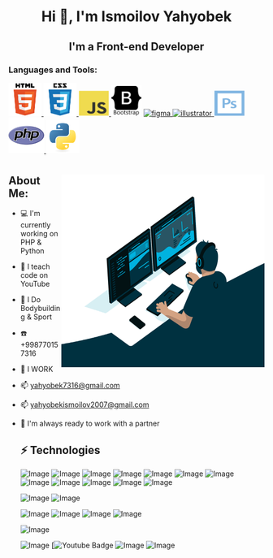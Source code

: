 <h1 align="center">Hi 👋, I'm Ismoilov Yahyobek</h1>
<h2 align="center">I'm a Front-end Developer</h3>

<h3 align="left">Languages and Tools:</h3>
<p align="left"> <a href="https://www.w3.org/html/" target="_blank" rel="noreferrer"> <img src="https://raw.githubusercontent.com/devicons/devicon/master/icons/html5/html5-original-wordmark.svg" alt="html5" width="65" height="65"/> <a href="https://www.w3schools.com/css/" target="_blank" rel="noreferrer"> <img src="https://raw.githubusercontent.com/devicons/devicon/master/icons/css3/css3-original-wordmark.svg" alt="css3" width="65" height="65"/> </a>  <a href="https://developer.mozilla.org/en-US/docs/Web/JavaScript" target="_blank" rel="noreferrer"> <img src="https://raw.githubusercontent.com/devicons/devicon/master/icons/javascript/javascript-original.svg" alt="javascript" width="60" height="50"/> </a> <img src="https://raw.githubusercontent.com/devicons/devicon/master/icons/bootstrap/bootstrap-plain-wordmark.svg" alt="bootstrap" width="60" height="60"/> </a> <a href="https://www.figma.com/" target="_blank" rel="noreferrer"> <img src="https://www.vectorlogo.zone/logos/figma/figma-icon.svg" alt="figma" width="55" height="55"/> </a> <a href="https://www.adobe.com/in/products/illustrator.html" target="_blank" rel="noreferrer"> <img src="https://www.vectorlogo.zone/logos/adobe_illustrator/adobe_illustrator-icon.svg" alt="illustrator" width="50" height="50"/> </a> <a href="https://www.photoshop.com/en" target="_blank" rel="noreferrer"> <img src="https://raw.githubusercontent.com/devicons/devicon/master/icons/photoshop/photoshop-line.svg" alt="photoshop" width="60" height="50"/> </a> <a href="https://www.php.net" target="_blank" rel="noreferrer"> <img src="https://raw.githubusercontent.com/devicons/devicon/master/icons/php/php-original.svg" alt="php" width="70" height="70"/> </a> <a href="https://www.python.org" target="_blank" rel="noreferrer"> <img src="https://raw.githubusercontent.com/devicons/devicon/master/icons/python/python-original.svg" alt="python" width="65" height="65"/> </a> </p>


#  <img align="right" alt="GIF" src="https://github.com/Yahyobek-Coder/Yahyobek-Coder/blob/main/code.gif?raw=true" width="400" height="380" />
  
  
 <h2 align="left"> About Me:</h2>

- :computer: I'm currently working on PHP & Python
- :triangular_flag_on_post: I teach code on YouTube
- :muscle: I Do Bodybuilding & Sport
- ☎️ +998770157316
- 💯 I WORK
- 📫 yahyobek7316@gmail.com
- 📫 yahyobekismoilov2007@gmail.com
- 🤝 I'm always ready to work with a partner

  <h2 align="left"> ⚡️ Technologies</h2>

  ![Image](https://img.shields.io/badge/-HTML5-E34F26?style=for-the-badge&logo=html5&logoColor=white) 
  ![Image](https://img.shields.io/badge/-CSS3-1572B6?style=for-the-badge&logo=css3)
  ![Image](https://img.shields.io/badge/JavaScript-323330?style=for-the-badge&logo=javascript&logoColor=F7DF1E)
  ![Image](https://img.shields.io/badge/-Bootstrap-563D7C?style=for-the-badge&logo=bootstrap)
  ![Image](https://img.shields.io/badge/Sass-CC6699?style=for-the-badge&logo=sass&logoColor=white)
  ![Image](https://img.shields.io/badge/jQuery-0769AD?style=for-the-badge&logo=jquery&logoColor=white)
  ![Image](https://img.shields.io/badge/Git-F05032?style=for-the-badge&logo=git&logoColor=white)
  ![Image](https://img.shields.io/badge/php-777BB4?style=for-the-badge&logo=php&logoColor=white)
  ![Image](https://img.shields.io/badge/Xampp-F37623?style=for-the-badge&logo=xampp&logoColor=white)
  ![Image](https://img.shields.io/badge/Figma-F24E1E?style=for-the-badge&logo=figma&logoColor=white)
  ![Image](https://img.shields.io/badge/Adobe%20Photoshop-31A8FF?style=for-the-badge&logo=Adobe%20Photoshop&logoColor=black)
  ![Image](https://img.shields.io/badge/Adobe%20Illustrator-FF9A00?style=for-the-badge&logo=adobe%20illustrator&logoColor=fff)

  ![Image](https://img.shields.io/badge/Udacity-grey?style=for-the-badge&logo=udacity&logoColor=5FCFEE)
  ![Image](https://img.shields.io/badge/Netlify-00C7B7?style=for-the-badge&logo=netlify&logoColor=white)

  ![Image](https://img.shields.io/badge/VSCode-0078D4?style=for-the-badge&logo=visual%20studio%20code&logoColor=white)
  ![Image](https://img.shields.io/badge/sublime_text-%23575757.svg?&style=for-the-badge&logo=sublime-text&logoColor=important)
  ![Image](https://img.shields.io/badge/Atom-66595C?style=for-the-badge&logo=Atom&logoColor=A1D993)
  ![Image](https://img.shields.io/badge/PyCharm-000000.svg?&style=for-the-badge&logo=PyCharm&logoColor=FCF84C)

  ![Image](https://img.shields.io/badge/Counter_Strike-000000?style=for-the-badge&logo=counter-strike&logoColor=white)

  ![Image](https://img.shields.io/badge/Telegram-2CA5E0?style=for-the-badge&logo=telegram&logoColor=white)
  [![Youtube Badge](https://img.shields.io/badge/@front_end_tutorials-FF0004?style=flat-square&logo=youtube&logoColor=white)
  ![Image](https://img.shields.io/badge/GitHub_Actions-2088FF?style=for-the-badge&logo=github-actions&logoColor=white)
  ![Image](https://img.shields.io/badge/Gmail-D14836?style=for-the-badge&logo=gmail&logoColor=white)


